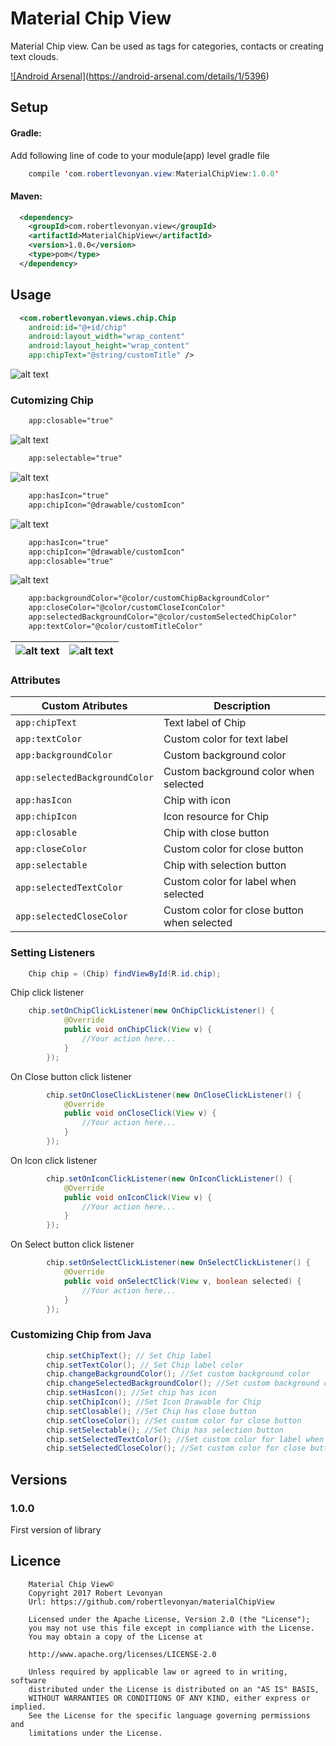 # Material Chip View

Material Chip view. Can be used as tags for categories, contacts or creating text clouds.

[![Android Arsenal]](https://github.com/robertlevonyan/materialChipView/Images/aa.png)(https://android-arsenal.com/details/1/5396)

## Setup

#### Gradle:

Add following line of code to your module(app) level gradle file

```java
    compile 'com.robertlevonyan.view:MaterialChipView:1.0.0'
```

#### Maven:

```xml
  <dependency>
    <groupId>com.robertlevonyan.view</groupId>
    <artifactId>MaterialChipView</artifactId>
    <version>1.0.0</version>
    <type>pom</type>
  </dependency>
```

## Usage

```xml
  <com.robertlevonyan.views.chip.Chip
    android:id="@+id/chip"
    android:layout_width="wrap_content"
    android:layout_height="wrap_content"
    app:chipText="@string/customTitle" />
```
![alt text](https://github.com/robertlevonyan/materialChipView/blob/master/Images/sample.png) 

### Cutomizing Chip

```xml
    app:closable="true"
```
![alt text](https://github.com/robertlevonyan/materialChipView/blob/master/Images/closable.png)

```xml
    app:selectable="true"
```
![alt text](https://github.com/robertlevonyan/materialChipView/blob/master/Images/selectable.png)

```xml
    app:hasIcon="true"
    app:chipIcon="@drawable/customIcon"
```
![alt text](https://github.com/robertlevonyan/materialChipView/blob/master/Images/hasIcon.png)

```xml
    app:hasIcon="true"
    app:chipIcon="@drawable/customIcon"
    app:closable="true"
```
![alt text](https://github.com/robertlevonyan/materialChipView/blob/master/Images/hasIconClosable.png)

```xml
    app:backgroundColor="@color/customChipBackgroundColor"
    app:closeColor="@color/customCloseIconColor"
    app:selectedBackgroundColor="@color/customSelectedChipColor"
    app:textColor="@color/customTitleColor"
```

|![alt text](https://github.com/robertlevonyan/materialChipView/blob/master/Images/custom1.png)|![alt text](https://github.com/robertlevonyan/materialChipView/blob/master/Images/custom2.png)|
|----------------------------------------------------------------------------------------------|-----------|

### Attributes

|Custom Atributes             |Description                                 |
|-----------------------------|--------------------------------------------|
|`app:chipText`               |Text label of Chip                          |
|`app:textColor`              |Custom color for text label                 |
|`app:backgroundColor`        |Custom background color                     |
|`app:selectedBackgroundColor`|Custom background color when selected       |
|`app:hasIcon`                |Chip with icon                              |
|`app:chipIcon`               |Icon resource for Chip                      |
|`app:closable`               |Chip with close button                      |
|`app:closeColor`             |Custom color for close button               |
|`app:selectable`             |Chip with selection button                  |
|`app:selectedTextColor`      |Custom color for label when selected        |
|`app:selectedCloseColor`     |Custom color for close button when selected |

### Setting Listeners

```java
    Chip chip = (Chip) findViewById(R.id.chip);
```
Chip click listener
```java
    chip.setOnChipClickListener(new OnChipClickListener() {
            @Override
            public void onChipClick(View v) {
                //Your action here...
            }
        });

```

On Close button click listener
```java
        chip.setOnCloseClickListener(new OnCloseClickListener() {
            @Override
            public void onCloseClick(View v) {
                //Your action here...
            }
        });

```

On Icon click listener
```java
        chip.setOnIconClickListener(new OnIconClickListener() {
            @Override
            public void onIconClick(View v) {
                //Your action here...
            }
        });

```

On Select button click listener
```java
        chip.setOnSelectClickListener(new OnSelectClickListener() {
            @Override
            public void onSelectClick(View v, boolean selected) {
                //Your action here...
            }
        });
```
### Customizing Chip from Java

```java
        chip.setChipText(); // Set Chip label
        chip.setTextColor(); // Set Chip label color
        chip.changeBackgroundColor(); //Set custom background color
        chip.changeSelectedBackgroundColor(); //Set custom background color when selected
        chip.setHasIcon(); //Set chip has icon
        chip.setChipIcon(); //Set Icon Drawable for Chip
        chip.setClosable(); //Set Chip has close button
        chip.setCloseColor(); //Set custom color for close button
        chip.setSelectable(); //Set Chip has selection button
        chip.setSelectedTextColor(); //Set custom color for label when selected
        chip.setSelectedCloseColor(); //Set custom color for close button when selected
```

## Versions

### 1.0.0

First version of library

## Licence

```
    Material Chip View©
    Copyright 2017 Robert Levonyan
    Url: https://github.com/robertlevonyan/materialChipView
    
    Licensed under the Apache License, Version 2.0 (the "License");
    you may not use this file except in compliance with the License.
    You may obtain a copy of the License at

    http://www.apache.org/licenses/LICENSE-2.0

    Unless required by applicable law or agreed to in writing, software
    distributed under the License is distributed on an "AS IS" BASIS,
    WITHOUT WARRANTIES OR CONDITIONS OF ANY KIND, either express or implied.
    See the License for the specific language governing permissions and
    limitations under the License.
```
    
